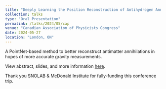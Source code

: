 ```yaml
---
title: "Deeply Learning the Position Reconstruction of Antihydrogen Annihilations in ALPHA-g"
collection: talks
type: "Oral Presentation"
permalink: /talks/2024/05/cap
venue: "Canadian Association of Physicists Congress"
date: 2024-05-27
location: "London, ON"
---
```


A PointNet-based method to better reconstruct antimatter annihilations in hopes of more accurate gravity measurements.

View abstract, slides, and more information [here](https://indico.cern.ch/event/1316311/abstracts/169696/).

Thank you SNOLAB & McDonald Institute for fully-funding this conference trip.
